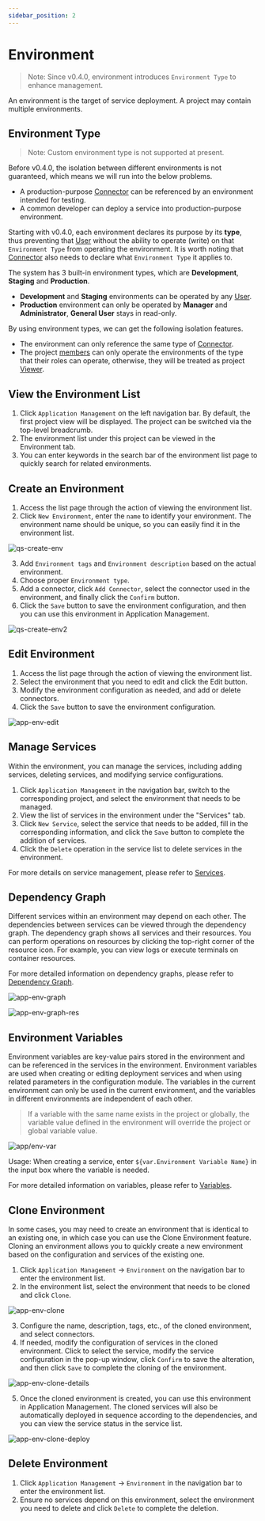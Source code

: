 ```yaml
---
sidebar_position: 2
---
```


# Environment

> Note:
> Since v0.4.0, environment introduces `Environment Type` to enhance management.

An environment is the target of service deployment. A project may contain multiple environments.

## Environment Type

> Note:
> Custom environment type is not supported at present.

Before v0.4.0, the isolation between different environments is not guaranteed, which means we will run into the below problems.

- A production-purpose [Connector](/operation/connector) can be referenced by an environment intended for testing.
- A common developer can deploy a service into production-purpose environment.

Starting with v0.4.0, each environment declares its purpose by its **type**, thus preventing that [User](/users/user) without the ability to operate (write) on that `Environment Type` from operating the environment. It is worth noting that [Connector](/operation/connector) also needs to declare what `Environment Type` it applies to.

The system has 3 built-in environment types, which are **Development**, **Staging** and **Production**.

- **Development** and **Staging** environments can be operated by any [User](/users/user).
- **Production** environment can only be operated by **Manager** and **Administrator**, **General User** stays in read-only.

By using environment types, we can get the following isolation features.

- The environment can only reference the same type of [Connector](/operation/connector).
- The project [members](/application/project#member-management) can only operate the environments of the type that their roles can operate, otherwise, they will be treated as project [Viewer](/application/project#add-members).

## View the Environment List

1. Click `Application Management` on the left navigation bar. By default, the first project view will be displayed. The project can be switched via the top-level breadcrumb.
2. The environment list under this project can be viewed in the Environment tab.
3. You can enter keywords in the search bar of the environment list page to quickly search for related environments.

## Create an Environment

1. Access the list page through the action of viewing the environment list.
2. Click `New Environment`, enter the `name` to identify your environment. The environment name should be unique, so you can easily find it in the environment list.

![qs-create-env](/img/v0.4.0/quickstart/qs-create-env-en.png)

3. Add `Environment tags` and `Environment description` based on the actual environment.
4. Choose proper `Environment type`.
5. Add a connector, click `Add Connector`, select the connector used in the environment, and finally click the `Confirm` button.
6. Click the `Save` button to save the environment configuration, and then you can use this environment in Application Management.

![qs-create-env2](/img/v0.4.0/quickstart/qs-create-env2-en.png)

## Edit Environment

1. Access the list page through the action of viewing the environment list.
2. Select the environment that you need to edit and click the Edit button.
3. Modify the environment configuration as needed, and add or delete connectors.
4. Click the `Save` button to save the environment configuration.

![app-env-edit](/img/v0.4.0/application/environment/app-env-edit-en.png)

## Manage Services

Within the environment, you can manage the services, including adding services, deleting services, and modifying service configurations.
1. Click `Application Management` in the navigation bar, switch to the corresponding project, and select the environment that needs to be managed.
2. View the list of services in the environment under the "Services" tab.
3. Click `New Service`, select the service that needs to be added, fill in the corresponding information, and click the `Save` button to complete the addition of services.
4. Click the `Delete` operation in the service list to delete services in the environment.

For more details on service management, please refer to [Services](/application/service).

## Dependency Graph

Different services within an environment may depend on each other. The dependencies between services can be viewed through the dependency graph. The dependency graph shows all services and their resources. You can perform operations on resources by clicking the top-right corner of the resource icon. For example, you can view logs or execute terminals on container resources.

For more detailed information on dependency graphs, please refer to [Dependency Graph](/application/graph).

![app-env-graph](/img/v0.4.0/application/environment/app-env-graph-en.png)

![app-env-graph-res](/img/v0.4.0/application/environment/app-env-graph-res-en.png)

## Environment Variables

Environment variables are key-value pairs stored in the environment and can be referenced in the services in the environment. Environment variables are used when creating or editing deployment services and when using related parameters in the configuration module. The variables in the current environment can only be used in the current environment, and the variables in different environments are independent of each other.
> If a variable with the same name exists in the project or globally, the variable value defined in the environment will override the project or global variable value.

![app/env-var](/img/v0.4.0/application/environment/app-env-var-en.png)

Usage: When creating a service, enter `${var.Environment Variable Name}` in the input box where the variable is needed.

For more detailed information on variables, please refer to [Variables](/operation/variable).

## Clone Environment

In some cases, you may need to create an environment that is identical to an existing one, in which case you can use the Clone Environment feature. Cloning an environment allows you to quickly create a new environment based on the configuration and services of the existing one.
1. Click `Application Management` -> `Environment` on the navigation bar to enter the environment list.
2. In the environment list, select the environment that needs to be cloned and click `Clone`.

![app-env-clone](/img/v0.4.0/application/environment/app-env-clone-en.png)

3. Configure the name, description, tags, etc., of the cloned environment, and select connectors.
4. If needed, modify the configuration of services in the cloned environment. Click to select the service, modify the service configuration in the pop-up window, click `Confirm` to save the alteration, and then click `Save` to complete the cloning of the environment.

![app-env-clone-details](/img/v0.4.0/application/environment/app-env-clone-details-en.png)

5. Once the cloned environment is created, you can use this environment in Application Management. The cloned services will also be automatically deployed in sequence according to the dependencies, and you can view the service status in the service list.

![app-env-clone-deploy](/img/v0.4.0/application/environment/app-env-clone-deploy-en.png)

## Delete Environment

1. Click `Application Management` -> `Environment` in the navigation bar to enter the environment list.
2. Ensure no services depend on this environment, select the environment you need to delete and click `Delete` to complete the deletion.
